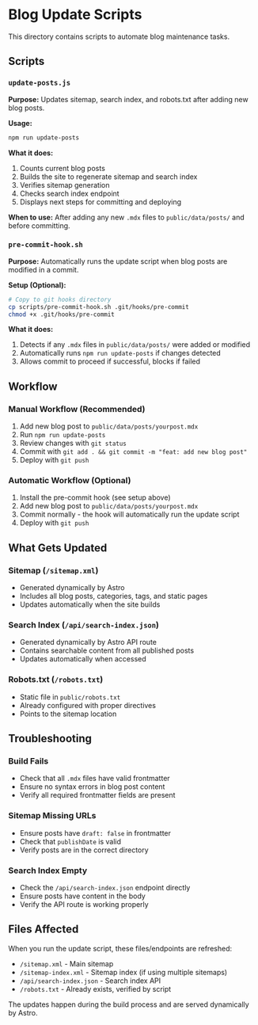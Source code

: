 # Blog Update Scripts

This directory contains scripts to automate blog maintenance tasks.

## Scripts

### `update-posts.js`

**Purpose:** Updates sitemap, search index, and robots.txt after adding new blog posts.

**Usage:**
```bash
npm run update-posts
```

**What it does:**
1. Counts current blog posts
2. Builds the site to regenerate sitemap and search index
3. Verifies sitemap generation
4. Checks search index endpoint
5. Displays next steps for committing and deploying

**When to use:** After adding any new `.mdx` files to `public/data/posts/` and before committing.

### `pre-commit-hook.sh`

**Purpose:** Automatically runs the update script when blog posts are modified in a commit.

**Setup (Optional):**
```bash
# Copy to git hooks directory
cp scripts/pre-commit-hook.sh .git/hooks/pre-commit
chmod +x .git/hooks/pre-commit
```

**What it does:**
1. Detects if any `.mdx` files in `public/data/posts/` were added or modified
2. Automatically runs `npm run update-posts` if changes detected
3. Allows commit to proceed if successful, blocks if failed

## Workflow

### Manual Workflow (Recommended)
1. Add new blog post to `public/data/posts/yourpost.mdx`
2. Run `npm run update-posts`
3. Review changes with `git status`
4. Commit with `git add . && git commit -m "feat: add new blog post"`
5. Deploy with `git push`

### Automatic Workflow (Optional)
1. Install the pre-commit hook (see setup above)
2. Add new blog post to `public/data/posts/yourpost.mdx`
3. Commit normally - the hook will automatically run the update script
4. Deploy with `git push`

## What Gets Updated

### Sitemap (`/sitemap.xml`)
- Generated dynamically by Astro
- Includes all blog posts, categories, tags, and static pages
- Updates automatically when the site builds

### Search Index (`/api/search-index.json`)
- Generated dynamically by Astro API route
- Contains searchable content from all published posts
- Updates automatically when accessed

### Robots.txt (`/robots.txt`)
- Static file in `public/robots.txt`
- Already configured with proper directives
- Points to the sitemap location

## Troubleshooting

### Build Fails
- Check that all `.mdx` files have valid frontmatter
- Ensure no syntax errors in blog post content
- Verify all required frontmatter fields are present

### Sitemap Missing URLs
- Ensure posts have `draft: false` in frontmatter
- Check that `publishDate` is valid
- Verify posts are in the correct directory

### Search Index Empty
- Check the `/api/search-index.json` endpoint directly
- Ensure posts have content in the body
- Verify the API route is working properly

## Files Affected

When you run the update script, these files/endpoints are refreshed:
- `/sitemap.xml` - Main sitemap
- `/sitemap-index.xml` - Sitemap index (if using multiple sitemaps)
- `/api/search-index.json` - Search index API
- `/robots.txt` - Already exists, verified by script

The updates happen during the build process and are served dynamically by Astro.